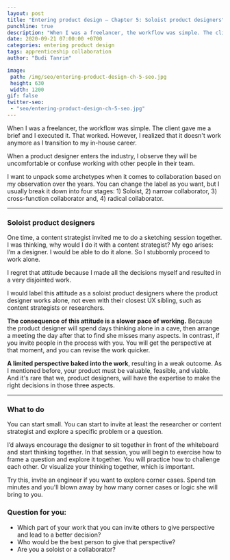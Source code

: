 ```yaml
---
layout: post
title: "Entering product design – Chapter 5: Soloist product designers"
punchline: true
description: "When I was a freelancer, the workflow was simple. The client gave me a brief and I executed it. That worked. However, I realized I can't work like that anymore as I transition to my in-house career."
date: 2020-09-21 07:00:00 +0700
categories: entering product design
tags: apprenticeship collaboration
author: "Budi Tanrim"

image:
 path: /img/seo/entering-product-design-ch-5-seo.jpg
 height: 630
 width: 1200
gif: false
twitter-seo: 
 - "seo/entering-product-design-ch-5-seo.jpg"
---
```


When I was a freelancer, the workflow was simple. The client gave me a brief and I executed it. That worked. However, I realized that it doesn't work anymore as I transition to my in-house career.

When a product designer enters the industry, I observe they will be uncomfortable or confuse working with other people in their team.

I want to unpack some archetypes when it comes to collaboration based on my observation over the years. You can change the label as you want, but I usually break it down into four stages: 1) Soloist, 2) narrow collaborator, 3) cross-function collaborator and, 4) radical collaborator.

---

### Soloist product designers
One time, a content strategist invited me to do a sketching session together. I was thinking, why would I do it with a content strategist? My ego arises: I’m a designer. I would be able to do it alone. So I stubbornly proceed to work alone. 

I regret that attitude because I made all the decisions myself and resulted in a very disjointed work.

I would label this attitude as a soloist product designers where the product designer works alone, not even with their closest UX sibling, such as content strategists or researchers.

**The consequence of this attitude is a slower pace of working.** Because the product designer will spend days thinking alone in a cave, then arrange a meeting the day after that to find she misses many aspects. In contrast, if you invite people in the process with you. You will get the perspective at that moment, and you can revise the work quicker.

**A limited perspective baked into the work**, resulting in a weak outcome. As I mentioned before, your product must be valuable, feasible, and viable. And it's rare that we, product designers, will have the expertise to make the right decisions in those three aspects.

---

### What to do
You can start small. You can start to invite at least the researcher or content strategist and explore a specific problem or a question.

I’d always encourage the designer to sit together in front of the whiteboard and start thinking together. In that session, you will begin to exercise how to frame a question and explore it together. You will practice how to challenge each other. Or visualize your thinking together, which is important.

Try this, invite an engineer if you want to explore corner cases. Spend ten minutes and you'll blown away by how many corner cases or logic she will bring to you.

### Question for you:
- Which part of your work that you can invite others to give perspective and lead to a better decision?
- Who would be the best person to give that perspective?
- Are you a soloist or a collaborator?









